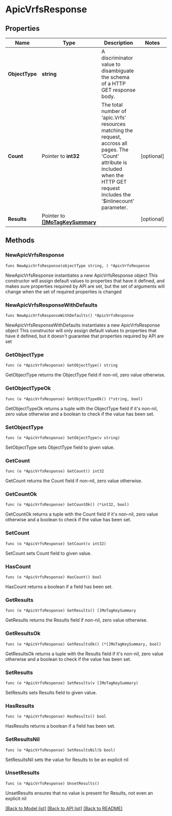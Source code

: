 # ApicVrfsResponse

## Properties

Name | Type | Description | Notes
------------ | ------------- | ------------- | -------------
**ObjectType** | **string** | A discriminator value to disambiguate the schema of a HTTP GET response body. | 
**Count** | Pointer to **int32** | The total number of &#39;apic.Vrfs&#39; resources matching the request, accross all pages. The &#39;Count&#39; attribute is included when the HTTP GET request includes the &#39;$inlinecount&#39; parameter. | [optional] 
**Results** | Pointer to [**[]MoTagKeySummary**](MoTagKeySummary.md) |  | [optional] 

## Methods

### NewApicVrfsResponse

`func NewApicVrfsResponse(objectType string, ) *ApicVrfsResponse`

NewApicVrfsResponse instantiates a new ApicVrfsResponse object
This constructor will assign default values to properties that have it defined,
and makes sure properties required by API are set, but the set of arguments
will change when the set of required properties is changed

### NewApicVrfsResponseWithDefaults

`func NewApicVrfsResponseWithDefaults() *ApicVrfsResponse`

NewApicVrfsResponseWithDefaults instantiates a new ApicVrfsResponse object
This constructor will only assign default values to properties that have it defined,
but it doesn't guarantee that properties required by API are set

### GetObjectType

`func (o *ApicVrfsResponse) GetObjectType() string`

GetObjectType returns the ObjectType field if non-nil, zero value otherwise.

### GetObjectTypeOk

`func (o *ApicVrfsResponse) GetObjectTypeOk() (*string, bool)`

GetObjectTypeOk returns a tuple with the ObjectType field if it's non-nil, zero value otherwise
and a boolean to check if the value has been set.

### SetObjectType

`func (o *ApicVrfsResponse) SetObjectType(v string)`

SetObjectType sets ObjectType field to given value.


### GetCount

`func (o *ApicVrfsResponse) GetCount() int32`

GetCount returns the Count field if non-nil, zero value otherwise.

### GetCountOk

`func (o *ApicVrfsResponse) GetCountOk() (*int32, bool)`

GetCountOk returns a tuple with the Count field if it's non-nil, zero value otherwise
and a boolean to check if the value has been set.

### SetCount

`func (o *ApicVrfsResponse) SetCount(v int32)`

SetCount sets Count field to given value.

### HasCount

`func (o *ApicVrfsResponse) HasCount() bool`

HasCount returns a boolean if a field has been set.

### GetResults

`func (o *ApicVrfsResponse) GetResults() []MoTagKeySummary`

GetResults returns the Results field if non-nil, zero value otherwise.

### GetResultsOk

`func (o *ApicVrfsResponse) GetResultsOk() (*[]MoTagKeySummary, bool)`

GetResultsOk returns a tuple with the Results field if it's non-nil, zero value otherwise
and a boolean to check if the value has been set.

### SetResults

`func (o *ApicVrfsResponse) SetResults(v []MoTagKeySummary)`

SetResults sets Results field to given value.

### HasResults

`func (o *ApicVrfsResponse) HasResults() bool`

HasResults returns a boolean if a field has been set.

### SetResultsNil

`func (o *ApicVrfsResponse) SetResultsNil(b bool)`

 SetResultsNil sets the value for Results to be an explicit nil

### UnsetResults
`func (o *ApicVrfsResponse) UnsetResults()`

UnsetResults ensures that no value is present for Results, not even an explicit nil

[[Back to Model list]](../README.md#documentation-for-models) [[Back to API list]](../README.md#documentation-for-api-endpoints) [[Back to README]](../README.md)


